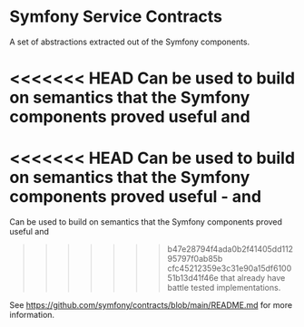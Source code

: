 Symfony Service Contracts
=========================

A set of abstractions extracted out of the Symfony components.

<<<<<<< HEAD
Can be used to build on semantics that the Symfony components proved useful and
=======
<<<<<<< HEAD
Can be used to build on semantics that the Symfony components proved useful - and
=======
Can be used to build on semantics that the Symfony components proved useful and
>>>>>>> b47e28794f4ada0b2f41405dd11295797f0ab85b
>>>>>>> cfc45212359e3c31e90a15df610051b13d41f46e
that already have battle tested implementations.

See https://github.com/symfony/contracts/blob/main/README.md for more information.
